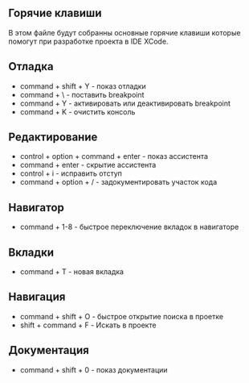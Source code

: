 ## Горячие клавиши

В этом файле будут собранны основные горячие клавиши которые помогут при разработке проекта в IDE XCode.

## Отладка

* command + shift + Y - показ отладки
* command + \ - поставить breakpoint
* command + Y - активировать или деактивировать breakpoint
* command + K - очистить консоль

## Редактирование

* control + option + command + enter - показ ассистента
* command + enter - скрытие ассистента
* control + i - исправить отступ
* command + option + / - задокументировать участок кода

## Навигатор

* command + 1-8 - быстрое переключение вкладок в навигаторе

## Вкладки

* command + T - новая вкладка

## Навигация

* command + shift + O - быстрое открытие поиска в проетке
* shift + command + F - Искать в проекте

## Документация

* command + shift + 0 - показ документации

